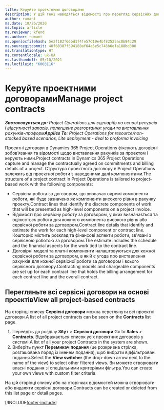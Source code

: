 ```yaml
---
title: Керуйте проектними договорами
description: У цій темі наводяться відомості про перегляд сервісних договорів на основі проекту.
author: rumant
ms.date: 10/26/2020
ms.topic: article
ms.reviewer: kfend
ms.author: rumant
ms.openlocfilehash: 5e2f182f66bd1f4fe57d19e4bf82525ac8b84c29
ms.sourcegitcommit: 40f68387f594180af64a5e5c748b6efa188bd300
ms.translationtype: HT
ms.contentlocale: uk-UA
ms.lasthandoff: 05/10/2021
ms.locfileid: "6003116"
---
```

# <a name="manage-project-contracts"></a><span data-ttu-id="562b5-103">Керуйте проектними договорами</span><span class="sxs-lookup"><span data-stu-id="562b5-103">Manage project contracts</span></span>

<span data-ttu-id="562b5-104">_**Застосовується до:** Project Operations для сценаріїв на основі ресурсів і відсутності запасів, полегшене розгортання: угоди та виставлення рахунків-проформ_</span><span class="sxs-lookup"><span data-stu-id="562b5-104">_**Applies To:** Project Operations for resource/non-stocked based scenarios, Lite deployment - deal to proforma invoicing_</span></span>

<span data-ttu-id="562b5-105">Проектні договори в Dynamics 365 Project Operations фіксують договірні зобов’язання та відомості щодо виставлення рахунків за проектом і керують ними.</span><span class="sxs-lookup"><span data-stu-id="562b5-105">Project contracts in Dynamics 365 Project Operations capture and manage the contractually agreed on commitments and billing details of a project.</span></span> <span data-ttu-id="562b5-106">Структура проектного договору в Project Operations залежить від проектної роботи з наведеними далі компонентами.</span><span class="sxs-lookup"><span data-stu-id="562b5-106">The structure of a project contract in Project Operations is tailored to project-based work with the following components:</span></span>

- <span data-ttu-id="562b5-107">Сервісна робота за договором, що визначає окремі компоненти роботи, які буде зазначено як компоненти високого рівня в рахунку проекту.</span><span class="sxs-lookup"><span data-stu-id="562b5-107">Contract lines that identify the discrete components of work that will be presented as high-level components on a project invoice.</span></span>
- <span data-ttu-id="562b5-108">Відомості про сервісну роботу за договором, у яких визначається та оцінюється робота для кожного компонента високого рівня або сервісної роботи за договором.</span><span class="sxs-lookup"><span data-stu-id="562b5-108">Contract line details that identify and estimate the work for each high-level component or contract line.</span></span> <span data-ttu-id="562b5-109">Кошторис містить розклад та фінансові аспекти роботи, зв'язані з сервісною роботою за договором.</span><span class="sxs-lookup"><span data-stu-id="562b5-109">The estimate includes the schedule and the financial aspects for the work tied to the contract line.</span></span>
- <span data-ttu-id="562b5-110">Договірні моделі та платні компоненти налаштовуються для кожної сервісної роботи за договором, в якій є угода про виставлення рахунків для кожної сервісної роботи за договором і всього сервісного договору.</span><span class="sxs-lookup"><span data-stu-id="562b5-110">Contracting models and chargeable components are set up for each contract line that holds the billing arrangement for each contract line and the overall contract.</span></span>

## <a name="view-all-project-based-contracts"></a><span data-ttu-id="562b5-111">Перегляньте всі сервісні договори на основі проектів</span><span class="sxs-lookup"><span data-stu-id="562b5-111">View all project-based contracts</span></span>

<span data-ttu-id="562b5-112">На сторінці списку **Сервісні договори** можна переглянути всі проектні договори.</span><span class="sxs-lookup"><span data-stu-id="562b5-112">A list of all project contracts can be seen on the **Contracts** list page.</span></span> 

1. <span data-ttu-id="562b5-113">Перейдіть до розділу **Збут** > **Сервісні договори**.</span><span class="sxs-lookup"><span data-stu-id="562b5-113">Go to **Sales** > **Contracts**.</span></span> <span data-ttu-id="562b5-114">Відображається список усіх проектних договорів у системі.</span><span class="sxs-lookup"><span data-stu-id="562b5-114">A list of all your project Contracts in the system are shown.</span></span> 
2. <span data-ttu-id="562b5-115">Виберіть пункт **Перемикач подання** (це розкривна стрілка, розташована поряд із іменем подання), щоб вибрати відфільтровані подання.</span><span class="sxs-lookup"><span data-stu-id="562b5-115">Select the **View switcher** (the drop-down arrow next to the name of the view) to select other filtered views.</span></span> <span data-ttu-id="562b5-116">Ви можете створювати власні подання зі спеціальними критеріями фільтра.</span><span class="sxs-lookup"><span data-stu-id="562b5-116">You can create your own views with custom filter criteria.</span></span>

<span data-ttu-id="562b5-117">На цій сторінці списку або на сторінках відомостей можна створювати або видаляти сервісні договори.</span><span class="sxs-lookup"><span data-stu-id="562b5-117">Contracts can be created or deleted from this list page or detail pages.</span></span>


[!INCLUDE[footer-include](../../includes/footer-banner.md)]